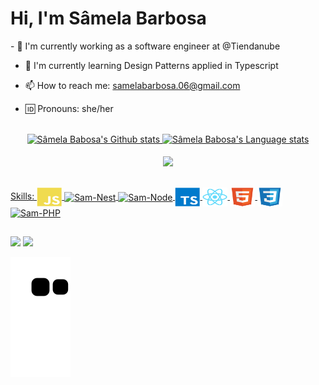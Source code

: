 <h1>Hi, I'm Sâmela Barbosa</h1>
- 🔭 I'm currently working as a software engineer at @Tiendanube

- 🌱 I'm currently learning Design Patterns applied in Typescript

- 📫 How to reach me: samelabarbosa.06@gmail.com

- 🆔 Pronouns: she/her

<br>
<div>
  <div align="center">
    
  <a href="https://github.com/SamStarlling">

  <img height=200 width=50% src="https://readme-stats-by-8lmks4fxz-samstarlling.vercel.app/api?username=SamStarlling&show_icons=true&count_private=true&hide_border=true&include_all_commits=true&role=OWNER,COLLABORATOR&theme=dracula" alt="Sâmela Babosa's Github stats" />
  <img height=200 width=40% src="https://readme-stats-by-8lmks4fxz-samstarlling.vercel.app//api/top-langs?username=SamStarlling&theme=dracula&layout=compact&langs_count=10&hide_border=true&role=OWNER,COLLABORATOR&count_private=true" alt="Sâmela Babosa's Language stats" />
  <br>
  <br>
  <img align="center" height="180em" src="https://streak-stats.demolab.com?user=SamStarlling&theme=dark&date_format=M%20j%5B%2C%20Y%5D">
  </div>
    
  <br>
</ div>
 
  
<div style="display: inline_block"><br>
  <text>Skills: </text>
  <img align="center" alt="Sam-Js" height="30" width="40" src="https://raw.githubusercontent.com/devicons/devicon/master/icons/javascript/javascript-plain.svg">
  <img align="center" alt="Sam-Nest" height="30" width="40" src="https://cdn.jsdelivr.net/gh/devicons/devicon/icons/nestjs/nestjs-plain.svg" />
  <img align="center" alt="Sam-Node" height="30" width="40" src="https://cdn.jsdelivr.net/gh/devicons/devicon/icons/nodejs/nodejs-original.svg" />
  <img align="center" alt="Sam-Ts" height="30" width="40" src="https://raw.githubusercontent.com/devicons/devicon/master/icons/typescript/typescript-plain.svg">
  <img align="center" alt="Sam-React" height="30" width="40" src="https://raw.githubusercontent.com/devicons/devicon/master/icons/react/react-original.svg">
  <img align="center" alt="Sam-HTML" height="30" width="40" src="https://raw.githubusercontent.com/devicons/devicon/master/icons/html5/html5-original.svg">
  <img align="center" alt="Sam-CSS" height="30" width="40" src="https://raw.githubusercontent.com/devicons/devicon/master/icons/css3/css3-original.svg">
  <img align="center" alt="Sam-PHP" height="30" width="40" src="https://cdn.jsdelivr.net/gh/devicons/devicon/icons/php/php-plain.svg" />          
</div>
  
  <h2></h2>
  
<div>
  <a href="https://www.linkedin.com/in/samela-developer/" target="_blank"><img src="https://img.shields.io/badge/-LinkedIn-%230077B5?style=for-the-badge&logo=linkedin&logoColor=white" target="_blank"></a>
  <a href = "mailto:samelabarbosa.06@gmail.com"><img src="https://img.shields.io/badge/-Gmail-%23333?style=for-the-badge&logo=gmail&logoColor=white" target="_blank"></a>
</div>
  
  ![Snake animation](https://github.com/SamStarlling/SamStarlling/blob/output/github-contribution-grid-snake.svg)

